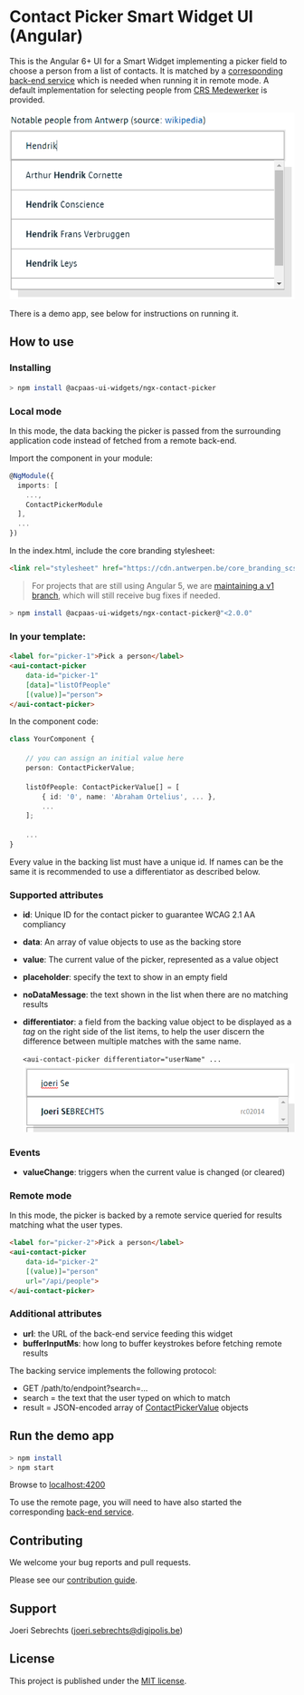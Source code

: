 # Contact Picker Smart Widget UI (Angular)

This is the Angular 6+ UI for a Smart Widget implementing a picker field to choose a person from a list of contacts. It is matched by a [corresponding back-end service](https://github.com/digipolisantwerp/contact-picker_service_nodejs) which is needed when running it in remote mode. A default implementation for selecting people from [CRS Medewerker](https://acpaas.digipolis.be/nl/product/crs-medewerker) is provided.

![screenshot](example.png)

There is a demo app, see below for instructions on running it.

## How to use

### Installing

```sh
> npm install @acpaas-ui-widgets/ngx-contact-picker
```

### Local mode

In this mode, the data backing the picker is passed from the surrounding application code instead of fetched from a remote back-end.

Import the component in your module:

```ts
@NgModule({
  imports: [
    ...,
    ContactPickerModule
  ],
  ...
})
```

In the index.html, include the core branding stylesheet:

```html
<link rel="stylesheet" href="https://cdn.antwerpen.be/core_branding_scss/4.1.1/main.min.css">
```

> For projects that are still using Angular 5, we are [maintaining a v1 branch](https://github.com/digipolisantwerp/contact-picker_widget_angular/tree/v1), which will still receive bug fixes if needed.

```sh
> npm install @acpaas-ui-widgets/ngx-contact-picker@"<2.0.0"
```

### In your template:

```html
<label for="picker-1">Pick a person</label>
<aui-contact-picker
    data-id="picker-1"
    [data]="listOfPeople"
    [(value)]="person">
</aui-contact-picker>
```

In the component code:

```ts
class YourComponent {

    // you can assign an initial value here
    person: ContactPickerValue;

    listOfPeople: ContactPickerValue[] = [
        { id: '0', name: 'Abraham Ortelius', ... },
        ...
    ];

    ...
}
```

Every value in the backing list must have a unique id. If names can be the same it is recommended to use a differentiator as described below.

### Supported attributes

- **id**: Unique ID for the contact picker to guarantee WCAG 2.1 AA compliancy
- **data**: An array of value objects to use as the backing store
- **value**: The current value of the picker, represented as a value object
- **placeholder**: specify the text to show in an empty field
- **noDataMessage**: the text shown in the list when there are no matching results
- **differentiator**: a field from the backing value object to be displayed as a *tag* on the right side of the list items, to help the user discern the difference between multiple matches with the same name.

    `<aui-contact-picker differentiator="userName" ...`
    ![differentiator example](example-differentiator.png)

### Events

- **valueChange**: triggers when the current value is changed (or cleared)

### Remote mode

In this mode, the picker is backed by a remote service queried for results matching what the user types.

```html
<label for="picker-2">Pick a person</label>
<aui-contact-picker
    data-id="picker-2"
    [(value)]="person"
    url="/api/people">
</aui-contact-picker>
```

### Additional attributes

- **url**: the URL of the back-end service feeding this widget
- **bufferInputMs**: how long to buffer keystrokes before fetching remote results

The backing service implements the following protocol:

- GET /path/to/endpoint?search=...
- search = the text that the user typed on which to match
- result = JSON-encoded array of [ContactPickerValue](src/contact-picker/contact-picker.types.ts) objects

## Run the demo app

```sh
> npm install
> npm start
```

Browse to [localhost:4200](http://localhost:4200)

To use the remote page, you will need to have also started the corresponding [back-end service](https://github.com/digipolisantwerp/contact-picker_service_nodejs).

## Contributing

We welcome your bug reports and pull requests.

Please see our [contribution guide](CONTRIBUTING.md).

## Support

Joeri Sebrechts (<joeri.sebrechts@digipolis.be>)

## License

This project is published under the [MIT license](LICENSE.md).
